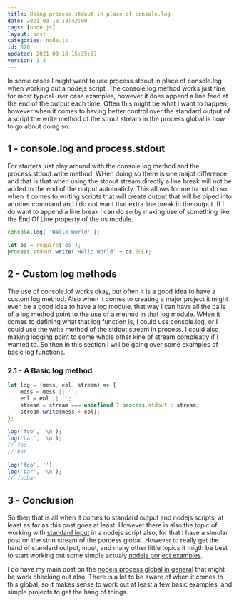 ```yaml
---
title: Using process.stdout in place of console.log
date: 2021-03-18 13:42:00
tags: [node.js]
layout: post
categories: node.js
id: 826
updated: 2021-03-18 15:35:37
version: 1.4
---
```


In some cases I might want to use process.stdout in place of console.log when working out a nodejs script. The console.log method works just fine for most typical user case examples, however it does append a line feed at the end of the output each time. Often this might be what I want to happen, however when it comes to having better control over the standard output of a script the write method of the strout stream in the process global is how to go about doing so.

<!-- more -->


## 1 - console.log and process.stdout

For starters just play around with the console.log method and the process.stdout.write method. WHen doing so there is one majot difference and that is that when using the stdout stream directly a line break will not be added to the end of the output automaticly. This allows for me to not do so when it comes to writing scripts that will create output that will be piped into another command and i do not want that extra line break in the output. If I do want to append a line break I can do so by making use of something like the End Of Line property of the os module.

```js
console.log( 'Hello World' );
 
let os = require('os');
process.stdout.write('Hello World' + os.EOL);
```

## 2 - Custom log methods

The use of console.lof works okay, but often it is a good idea to have a custom log method. Also when it comes to creating a major project it might even be a good idea to have a log module, that way I can have all the calls of a log method point to the use of a method in that log module. WHen it comes to defining what that log function is, I could use console.log, or I could use the write method of the stdout stream in process. I could also making logging point to some whole other kine of stream compleatly if I wanted to. So then in this section I will be going over some examples of basic log functions.

### 2.1 - A Basic log method

```js
let log = (mess, eol, stream) => {
    mess = mess || '';
    eol = eol || '';
    stream = stream === undefined ? process.stdout : stream;
    stream.write(mess + eol);
};
 
log('foo', '\n');
log('bar', '\n');
// foo
// bar
 
log('foo', '');
log('bar', '\n');
// foobar
```

## 3 - Conclusion

So then that is all when it comes to standard output and nodejs scripts, at least as far as this post goes at least. However there is also the topic of working with [standard input](/2019/07/09/nodejs-process-stdin/) in a nodejs script also, for that I have a simular post on the strin stream of the porcess global. However to really get the hand of standard output, input, and many other little topics it migth be best to start working out some simple actualy [nodejs porject examples](/2021/03/16/nodejs-example/). 

I do have my main post on the [nodejs process global in general](/2018/02/11/nodejs-process/) that might be work checking out also. There is a lot to be aware of when it comes to this global, so it makes sense to work out at least a few basic examples, and simple projects to get the hang of things.


